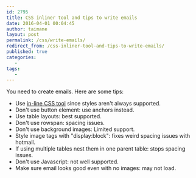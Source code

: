 ```yaml
---
id: 2795
title: CSS inliner tool and tips to write emails
date: 2016-04-01 00:04:45
author: taimane
layout: post
permalink: /css/write-emails/
redirect_from: /css-inliner-tool-and-tips-to-write-emails/
published: true
categories:
   -
tags:
   -
---
```

You need to create emails.
Here are some tips:

* Use <a rel="nofollow" href="http://templates.mailchimp.com/resources/inline-css/">in-line CSS tool</a> since styles aren't always supported.
* Don't use button element: use anchors instead.
* Use table layouts: best supported.
* Don't use rowspan: spacing issues.
* Don't use background images: Limited support.
* Style image tags with "display:block": fixes weird spacing issues with hotmail.
* If using multiple tables nest them in one parent table: stops spacing issues.
* Don't use Javascript: not well supported.
* Make sure email looks good even with no images: may not load.




